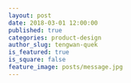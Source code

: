 ```yaml
---
layout: post
date: 2018-03-01 12:00:00
published: true
categories: product-design
author_slug: tengwan-quek
is_featured: true
is_square: false
feature_image: posts/message.jpg
---
```

